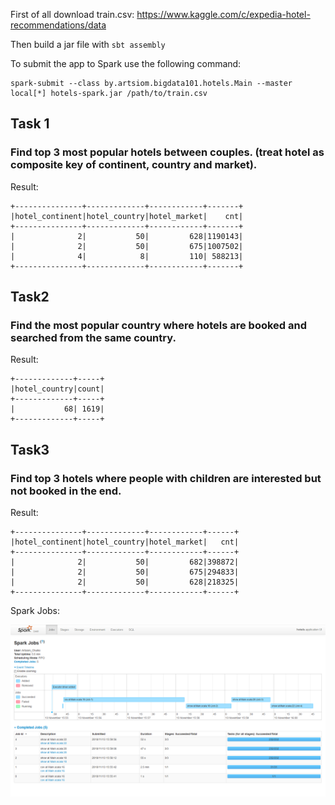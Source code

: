 First of all download train.csv: https://www.kaggle.com/c/expedia-hotel-recommendations/data

Then build a jar file with ```sbt assembly```

To submit the app to Spark use the following command:

```
spark-submit --class by.artsiom.bigdata101.hotels.Main --master local[*] hotels-spark.jar /path/to/train.csv
```

## Task 1

### Find top 3 most popular hotels between couples. (treat hotel as composite key of continent, country and market).

Result:

```shell
+---------------+-------------+------------+-------+
|hotel_continent|hotel_country|hotel_market|    cnt|
+---------------+-------------+------------+-------+
|              2|           50|         628|1190143|
|              2|           50|         675|1007502|
|              4|            8|         110| 588213|
+---------------+-------------+------------+-------+
```

## Task2

### Find the most popular country where hotels are booked and searched from the same country.

Result:

```shell
+-------------+-----+
|hotel_country|count|
+-------------+-----+
|           68| 1619|
+-------------+-----+
```

## Task3

### Find top 3 hotels where people with children are interested but not booked in the end.

Result:

```shell
+---------------+-------------+------------+------+
|hotel_continent|hotel_country|hotel_market|   cnt|
+---------------+-------------+------------+------+
|              2|           50|         682|398872|
|              2|           50|         675|294833|
|              2|           50|         628|218325|
+---------------+-------------+------------+------+
```

Spark Jobs:

![Spark Jobs](./img/hotels-spark.png "Spark Jobs")
